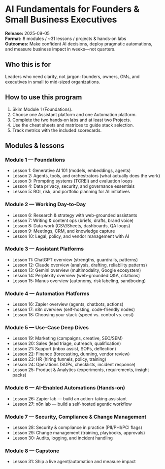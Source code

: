 # AI Fundamentals for Founders & Small Business Executives
**Release:** 2025-09-05  
**Format:** 8 modules / ~31 lessons / projects & hands‑on labs  
**Outcomes:** Make confident AI decisions, deploy pragmatic automations, and measure business impact in weeks—not quarters.

## Who this is for
Leaders who need clarity, not jargon: founders, owners, GMs, and executives in small to mid-sized organizations.

## How to use this program
1. Skim Module 1 (Foundations).  
2. Choose one Assistant platform and one Automation platform.  
3. Complete the two hands‑on labs and at least two Projects.  
4. Use the cheat sheets and matrices to guide stack selection.  
5. Track metrics with the included scorecards.

## Modules & lessons
### Module 1 — Foundations
- Lesson 1: Generative AI 101 (models, embeddings, agents)
- Lesson 2: Agents, tools, and orchestrators (what actually does the work)
- Lesson 3: Prompting systems (TCREI) and evaluation loops
- Lesson 4: Data privacy, security, and governance essentials
- Lesson 5: ROI, risk, and portfolio planning for AI initiatives

### Module 2 — Working Day-to-Day
- Lesson 6: Research & strategy with web-grounded assistants
- Lesson 7: Writing & content ops (briefs, drafts, brand voice)
- Lesson 8: Data work (CSV/Sheets, dashboards, QA loops)
- Lesson 9: Meetings, CRM, and knowledge capture
- Lesson 10: Legal, policy, and vendor management with AI

### Module 3 — Assistant Platforms
- Lesson 11: ChatGPT overview (strengths, guardrails, patterns)
- Lesson 12: Claude overview (analysis, drafting, reliability patterns)
- Lesson 13: Gemini overview (multimodality, Google ecosystem)
- Lesson 14: Perplexity overview (web-grounded Q&A, citations)
- Lesson 15: Manus overview (autonomy, risk labeling, sandboxing)

### Module 4 — Automation Platforms
- Lesson 16: Zapier overview (agents, chatbots, actions)
- Lesson 17: n8n overview (self-hosting, code-friendly nodes)
- Lesson 18: Choosing your stack (speed vs. control vs. cost)

### Module 5 — Use-Case Deep Dives
- Lesson 19: Marketing (campaigns, creative, SEO/SEM)
- Lesson 20: Sales (lead triage, outreach, qualification)
- Lesson 21: Support (inbox assist, SOPs, deflection)
- Lesson 22: Finance (forecasting, dunning, vendor review)
- Lesson 23: HR (hiring funnels, policy, training)
- Lesson 24: Operations (SOPs, checklists, incident response)
- Lesson 25: Product & Analytics (experiments, requirements, insight packs)

### Module 6 — AI-Enabled Automations (Hands-on)
- Lesson 26: Zapier lab — build an action-taking assistant
- Lesson 27: n8n lab — build a self-hosted agentic workflow

### Module 7 — Security, Compliance & Change Management
- Lesson 28: Security & compliance in practice (PII/PHI/PCI flags)
- Lesson 29: Change management (training, playbooks, approvals)
- Lesson 30: Audits, logging, and incident handling

### Module 8 — Capstone
- Lesson 31: Ship a live agent/automation and measure impact
